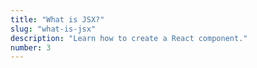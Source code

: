 ```yaml
---
title: "What is JSX?"
slug: "what-is-jsx"
description: "Learn how to create a React component."
number: 3
---
```

